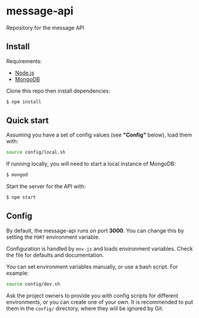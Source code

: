 message-api
===========

Repository for the message API

## Install

Requirements:

- [Node.js](http://nodejs.org/)
- [MongoDB](http://www.mongodb.org/)

Clone this repo then install dependencies:

```bash
$ npm install
```

## Quick start

Assuming you have a set of config values (see **"Config"** below), load them with:

```bash
source config/local.sh
```

If running locally, you will need to start a local instance of MongoDB:

```bash
$ mongod
```

Start the server for the API with:

```bash
$ npm start
```

## Config

By default, the message-api runs on port **3000**. You can change this by setting the `PORT` environment variable.

Configuration is handled by `env.js` and loads environment variables. Check the file for defaults and documentation.

You can set environment variables manually, or use a bash script. For example:

```bash
source config/dev.sh
```

Ask the project owners to provide you with config scripts for different environments, or you can create one of your own. It is recommended to put them in the `config/` directory, where they will be ignored by Git.
